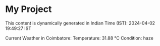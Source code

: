 # My Project

This content is dynamically generated in Indian Time (IST): 2024-04-02 19:49:27 IST


Current Weather in Coimbatore:
Temperature: 31.88 °C
Condition: haze
